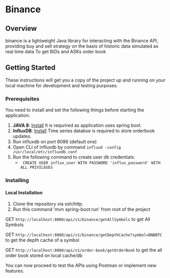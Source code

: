 # Binance

## Overview
binance is a lightweight Java library for interacting with the Binance API, providing buy and sell strategy on the basis of historic data simulated as real time data
To get BIDs and ASKs order book



## Getting Started

These instructions will get you a copy of the project up and running on your local machine for development and testing purposes.

### Prerequisites

You need to install and set the following things before starting the application:

1. **JAVA 8**: [Install](https://www.oracle.com/technetwork/java/javase/overview/java8-2100321.html) It is requrired as application uses spring boot.
2. **InfluxDB**: [Install](https://docs.influxdata.com/influxdb/v1.7/introduction/installation/) Time series databse is required to store orderbook updates.
3. Run influxdb on port 8086 (default one)
4. Open CLI of influxdb by command `influxd -config /usr/local/etc/influxdb.conf`
5. Run the following command to create user db credentials:
    - ` CREATE USER influx_user WITH PASSWORD 'influx_password' WITH ALL PRIVILEGES`

### Installing

#### Local Installation

1. Clone the repository via ssh/http.
2. Run this command 'mvn spring-boot:run' from root of the project

GET `http://localhost:8080/api/v1/binance/getAllSymbols` to get All Symbols

GET `http://localhost:8080/api/v1/binance/getDepthCache?symbol=BNBBTC` to get the depth cache of a symbol

GET `http://localhost:8080/api/v1/order-book/getOrderBook` to get the all order book stored on local cache/db

You can now proceed to test the APIs using Postman or implement new features.
